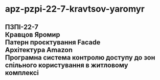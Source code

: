 # apz-pzpi-22-7-kravtsov-yaromyr  
ПЗПІ-22-7  
Кравцов Яромир  
Патерн проєктування Facade  
Архітектура Amazon  
Програмна система контролю доступу до зон спільного користування в житловому комплексі  
---